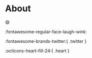 # About

:smile: 

:fontawesome-regular-face-laugh-wink:

:fontawesome-brands-twitter:{ .twitter }

:octicons-heart-fill-24:{ .heart }
